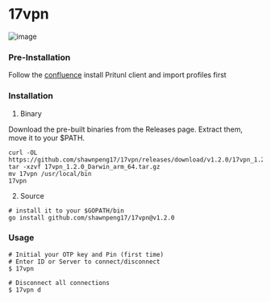 # 17vpn

![image](https://user-images.githubusercontent.com/91862792/172811759-851153ee-8e76-4e77-a45a-a11504dce767.png)


### Pre-Installation

Follow the [confluence](https://17media.atlassian.net/wiki/spaces/H/pages/1027244286/OKTA+Pritunl+VPN) install Pritunl client and import profiles first

### Installation

1. Binary

Download the pre-built binaries from the Releases page. Extract them, move it to your $PATH.

```shell
curl -OL https://github.com/shawnpeng17/17vpn/releases/download/v1.2.0/17vpn_1.2.0_Darwin_arm_64.tar.gz
tar -xzvf 17vpn_1.2.0_Darwin_arm_64.tar.gz
mv 17vpn /usr/local/bin
17vpn
```

2. Source
```shell
# install it to your $GOPATH/bin
go install github.com/shawnpeng17/17vpn@v1.2.0 
```

### Usage

```shell
# Initial your OTP key and Pin (first time)
# Enter ID or Server to connect/disconnect
$ 17vpn

# Disconnect all connections
$ 17vpn d
```
